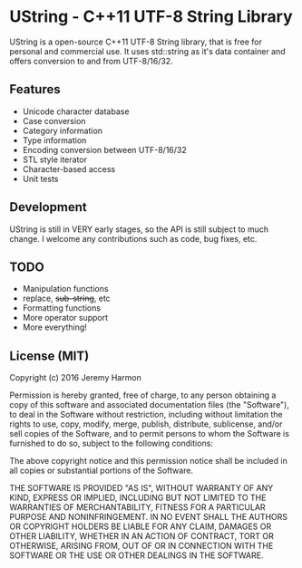 UString - C++11 UTF-8 String Library
====================================
UString is a open-source C++11 UTF-8 String library, that is free for personal and commercial use. It uses std::string as it's data container and offers conversion to and from UTF-8/16/32.

## Features ##
 * Unicode character database
  * Case conversion
  * Category information
  * Type information
 * Encoding conversion between UTF-8/16/32
 * STL style iterator
 * Character-based access
 * Unit tests

## Development ##
UString is still in VERY early stages, so the API is still subject to much change. I welcome any contributions such as code, bug fixes, etc.

## TODO ##
 * Manipulation functions
  * replace, ~~sub-string~~, etc
 * Formatting functions
 * More operator support
 * More everything!

## License (MIT) ##
Copyright (c) 2016 Jeremy Harmon

Permission is hereby granted, free of charge, to any person obtaining a copy of this software and associated documentation files (the "Software"), to deal in the Software without restriction, including without limitation the rights to use, copy, modify, merge, publish, distribute, sublicense, and/or sell copies of the Software, and to permit persons to whom the Software is furnished to do so, subject to the following conditions:

The above copyright notice and this permission notice shall be included in all copies or substantial portions of the Software.

THE SOFTWARE IS PROVIDED "AS IS", WITHOUT WARRANTY OF ANY KIND, EXPRESS OR IMPLIED, INCLUDING BUT NOT LIMITED TO THE WARRANTIES OF MERCHANTABILITY, FITNESS FOR A PARTICULAR PURPOSE AND NONINFRINGEMENT. IN NO EVENT SHALL THE AUTHORS OR COPYRIGHT HOLDERS BE LIABLE FOR ANY CLAIM, DAMAGES OR OTHER LIABILITY, WHETHER IN AN ACTION OF CONTRACT, TORT OR OTHERWISE, ARISING FROM, OUT OF OR IN CONNECTION WITH THE SOFTWARE OR THE USE OR OTHER DEALINGS IN THE SOFTWARE.
